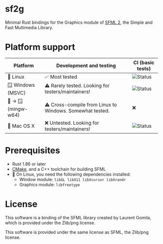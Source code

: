 sf2g
=========

Minimal Rust bindings for the Graphics module of [SFML 2](http://www.sfml-dev.org), the Simple and Fast Multimedia Library.

Platform support
================

| Platform             | Development and testing                                  | CI (basic tests)       |
|----------------------|----------------------------------------------------------|------------------------|
| 🐧 Linux             | ✅ Most tested                                            | ![Status][linux-ci]    |
| 🪟 Windows (MSVC)    | ⚠️ Rarely tested. Looking for testers/maintainers!       | ![Status][win-msvc-ci] |
| 🐧 -> 🪟 (mingw-w64) | ⚠️ Cross-compile from Linux to Windows. Somewhat tested. | ❌                      |
| 🍎 Mac OS X          | ❌ Untested. Looking for testers/maintainers!             | ![Status][macos-ci]    |

[linux-ci]: <>
[win-msvc-ci]: <>
[macos-ci]: <>

Prerequisites
=============

- Rust 1.86 or later
- [CMake](https://cmake.org/), and a C++ toolchain for building SFML
- 🐧 On Linux, you need the following dependencies installed:
   - Window module: `libGL libX11 libXcursor libXrandr`
   - Graphics module: `libfreetype`

License
=======

This software is a binding of the SFML library created by Laurent Gomila, which is provided under the Zlib/png license.

This software is provided under the same license as SFML, the Zlib/png license.

